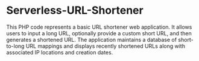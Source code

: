 # Serverless-URL-Shortener
This PHP code represents a basic URL shortener web application. It allows users to input a long URL, optionally provide a custom short URL, and then generates a shortened URL. The application maintains a database of short-to-long URL mappings and displays recently shortened URLs along with associated IP locations and creation dates.
